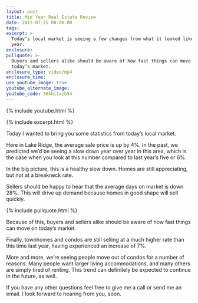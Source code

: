 ```yaml
---
layout: post
title: Mid Year Real Estate Review
date: 2017-07-25 00:00:00
tags:
excerpt: >-
  Today’s local market is seeing a few changes from what it looked like last
  year.
enclosure:
pullquote: >-
  Buyers and sellers alike should be aware of how fast things can move on
  today’s market.
enclosure_type: video/mp4
enclosure_time:
use_youtube_image: true
youtube_alternate_image:
youtube_code: 3Bkhi1xzb54
---
```

{% include youtube.html %}

{% include excerpt.html %}

Today I wanted to bring you some statistics from today’s local market.&nbsp;

Here in Lake Ridge, the average sale price is up by 4%. In the past, we predicted we’d be seeing a slow down year over year in this area, which is the case when you look at this number compared to last year’s five or 6%.&nbsp;

In the big picture, this is a healthy slow down. Homes are still appreciating, but not at a breakneck rate.&nbsp;

Sellers should be happy to hear that the average days on market is down 28%. This will drive up demand because homes in good shape will sell quickly.&nbsp;

{% include pullquote.html %}

Because of this, buyers and sellers alike should be aware of how fast things can move on today’s market.&nbsp;

Finally, townhomes and condos are still selling at a much higher rate than this time last year, having experienced an increase of 7%.&nbsp;

More and more, we’re seeing people move out of condos for a number of reasons. Many people want larger living accommodations, and many others are simply tired of renting. This trend can definitely be expected to continue in the future, as well.

If you have any other questions feel free to give me a call or send me an email. I look forward to hearing from you, soon.

